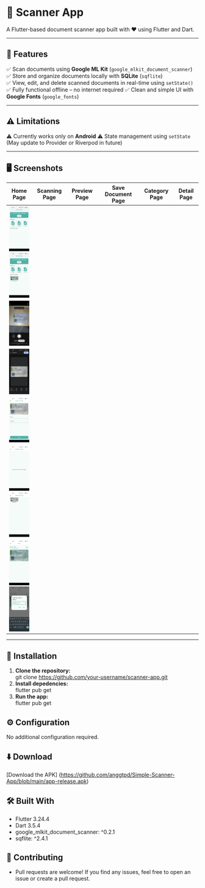 # 📄 Scanner App  
A Flutter-based document scanner app built with ❤️ using Flutter and Dart.  

---

## 🚀 Features  
✅ Scan documents using **Google ML Kit** (`google_mlkit_document_scanner`)  
✅ Store and organize documents locally with **SQLite** (`sqflite`)  
✅ View, edit, and delete scanned documents in real-time using `setState()`  
✅ Fully functional offline – no internet required 
✅ Clean and simple UI with **Google Fonts** (`google_fonts`)  
 

---

## ⚠️ Limitations  
⚠️ Currently works only on **Android** 
⚠️ State management using `setState` (May update to Provider or Riverpod in future)  

---

## 🖥️ Screenshots  
| Home Page | Scanning Page | Preview Page | Save Document Page | Category Page | Detail Page |  
|-----------|---------------|--------------|--------------------|---------------|-------------|
| <img src="screenshots/home_page.jpeg" width="80"> <br> <img src="screenshots/home_page(2).jpeg" width="80"> 
| <img src="screenshots/scanning_document.jpeg" width="80">
| <img src="screenshots/preview_document.jpeg" width="80">
| <img src="screenshots/save_document_page.jpeg" width="80">
| <img src="screenshots/empty_category.jpeg" width="80"> <br> <img src="screenshots/card_category.jpeg" width="80">
| <img src="screenshots/detail_page.jpeg" width="80"> <br> <img src="screenshots/edit_document_dialog.jpeg" width="80">|  

---

## 📲 Installation  
1. **Clone the repository:**  
git clone https://github.com/your-username/scanner-app.git
2. **Install depedencies:**  
flutter pub get
2. **Run the app:**  
flutter pub get

## ⚙️ Configuration 
No additional configuration required.

## ⬇️ Download
[Download the APK]
(https://github.com/anggtpd/Simple-Scanner-App/blob/main/app-release.apk)

## 🛠️ Built With
- Flutter 3.24.4
- Dart 3.5.4
- google_mlkit_document_scanner: ^0.2.1
- sqflite: ^2.4.1

## 🌟 Contributing
- Pull requests are welcome! If you find any issues, feel free to open an issue or create a pull request.